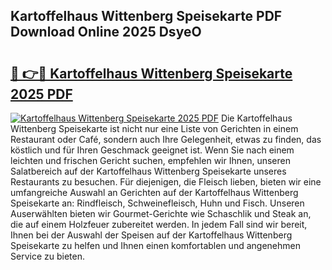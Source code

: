 ## Kartoffelhaus Wittenberg Speisekarte PDF Download Online 2025 DsyeO

# <h2><a href="http://gc5fvgr.nevu.top/?p=Kartoffelhaus+Wittenberg+Speisekarte">🔗 👉🔴 Kartoffelhaus Wittenberg Speisekarte 2025 PDF</a></h2>

[![Kartoffelhaus Wittenberg Speisekarte 2025 PDF](https://i.imgur.com/dBaPXMq.png)](http://gc5fvgr.nevu.top/?p=Kartoffelhaus+Wittenberg+Speisekarte)
Die Kartoffelhaus Wittenberg Speisekarte ist nicht nur eine Liste von Gerichten in einem Restaurant oder Café, sondern auch Ihre Gelegenheit, etwas zu finden, das köstlich und für Ihren Geschmack geeignet ist. Wenn Sie nach einem leichten und frischen Gericht suchen, empfehlen wir Ihnen, unseren Salatbereich auf der Kartoffelhaus Wittenberg Speisekarte unseres Restaurants zu besuchen. Für diejenigen, die Fleisch lieben, bieten wir eine umfangreiche Auswahl an Gerichten auf der Kartoffelhaus Wittenberg Speisekarte an: Rindfleisch, Schweinefleisch, Huhn und Fisch. Unseren Auserwählten bieten wir Gourmet-Gerichte wie Schaschlik und Steak an, die auf einem Holzfeuer zubereitet werden. In jedem Fall sind wir bereit, Ihnen bei der Auswahl der Speisen auf der Kartoffelhaus Wittenberg Speisekarte zu helfen und Ihnen einen komfortablen und angenehmen Service zu bieten.
